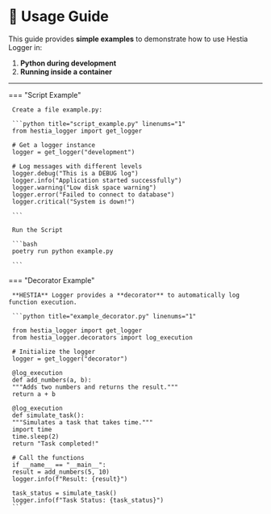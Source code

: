 # 📄 Usage Guide

This guide provides **simple examples** to demonstrate how to use Hestia Logger in:

1. **Python during development**  
2. **Running inside a container**  

---


=== "Script Example"

     Create a file example.py:

     ```python title="script_example.py" linenums="1"
     from hestia_logger import get_logger

     # Get a logger instance
     logger = get_logger("development")

     # Log messages with different levels
     logger.debug("This is a DEBUG log")
     logger.info("Application started successfully")
     logger.warning("Low disk space warning")
     logger.error("Failed to connect to database")
     logger.critical("System is down!")

     ```

     Run the Script

     ```bash
     poetry run python example.py

     ```

     
=== "Decorator Example"

     
     **HESTIA** Logger provides a **decorator** to automatically log function execution.

     ```python title="example_decorator.py" linenums="1"

     from hestia_logger import get_logger
     from hestia_logger.decorators import log_execution

     # Initialize the logger
     logger = get_logger("decorator")

     @log_execution
     def add_numbers(a, b):
     """Adds two numbers and returns the result."""
     return a + b

     @log_execution
     def simulate_task():
     """Simulates a task that takes time."""
     import time
     time.sleep(2)
     return "Task completed!"

     # Call the functions
     if __name__ == "__main__":
     result = add_numbers(5, 10)
     logger.info(f"Result: {result}")

     task_status = simulate_task()
     logger.info(f"Task Status: {task_status}")
     ```